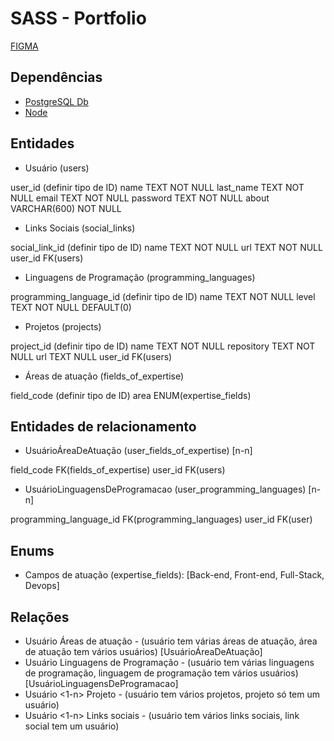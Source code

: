# SASS - Portfolio

[FIGMA](https://www.figma.com/design/IsOR19hpYOPF9KJrg4idXL/SASS?node-id=0-1&t=XYKZlDwwfrjKCJFX-0)

## Dependências

- [PostgreSQL Db](https://www.postgresql.org/docs/)
- [Node](https://nodejs.org/docs/latest/api/)

## Entidades

- Usuário (users)

user_id         (definir tipo de ID)
name            TEXT            NOT NULL
last_name       TEXT            NOT NULL
email           TEXT            NOT NULL
password        TEXT            NOT NULL
about           VARCHAR(600)    NOT NULL

- Links Sociais (social_links)

social_link_id (definir tipo de ID)
name            TEXT            NOT NULL
url             TEXT            NOT NULL
user_id         FK(users)

- Linguagens de Programação (programming_languages)

programming_language_id (definir tipo de ID)
name            TEXT    NOT NULL
level           TEXT    NOT NULL        DEFAULT(0)

- Projetos (projects)

project_id (definir tipo de ID)
name            TEXT    NOT NULL
repository      TEXT    NOT NULL
url             TEXT    NULL
user_id         FK(users)

- Áreas de atuação (fields_of_expertise)

field_code (definir tipo de ID)
area                    ENUM(expertise_fields)

## Entidades de relacionamento

- UsuárioÁreaDeAtuação (user_fields_of_expertise) [n-n]

field_code              FK(fields_of_expertise)
user_id                 FK(users)

- UsuárioLinguagensDeProgramacao (user_programming_languages) [n-n]

programming_language_id FK(programming_languages)
user_id                 FK(user)

## Enums

- Campos de atuação (expertise_fields): [Back-end, Front-end, Full-Stack, Devops]

## Relações

- Usuário <n-n> Áreas de atuação - (usuário tem várias áreas de atuação, área de atuação tem vários usuários) [UsuárioÁreaDeAtuação]
- Usuário <n-n> Linguagens de Programação - (usuário tem várias linguagens de programação, linguagem de programação tem vários usuários) [UsuárioLinguagensDeProgramacao]
- Usuário <1-n> Projeto - (usuário tem vários projetos, projeto só tem um usuário)
- Usuário <1-n> Links sociais - (usuário tem vários links sociais, link social tem um usuário)